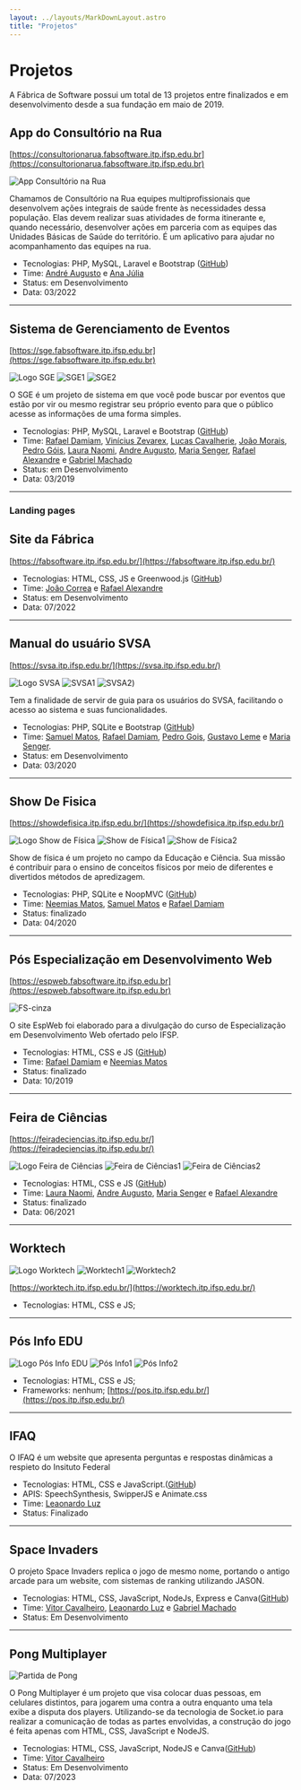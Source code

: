 ```yaml
---
layout: ../layouts/MarkDownLayout.astro
title: "Projetos"
---
```


# Projetos
A Fábrica de Software possui um total de 13 projetos entre finalizados e em desenvolvimento desde a sua fundação em maio de 2019.


## App do Consultório na Rua 
[https://consultorionarua.fabsoftware.itp.ifsp.edu.br](https://consultorionarua.fabsoftware.itp.ifsp.edu.br)

![App Consultório na Rua](/projetos/logo-consultorio-na-rua.png) 

Chamamos de Consultório na Rua equipes multiprofissionais que desenvolvem ações integrais de saúde frente às necessidades dessa população. Elas devem realizar suas atividades de forma itinerante e, quando necessário, desenvolver ações em parceria com as equipes das Unidades Básicas de Saúde do território. É um aplicativo para ajudar no acompanhamento das equipes na rua.

- Tecnologias: PHP, MySQL, Laravel e Bootstrap ([GitHub](https://github.com/fabsoftwareitp/consultorionarua.itp.ifsp.edu.br))
- Time: [André Augusto](/membros/andre-augusto/) e [Ana Júlia](/membros/ana-julia/)
- Status: em Desenvolvimento
- Data: 03/2022 

---

## Sistema de Gerenciamento de Eventos
[https://sge.fabsoftware.itp.ifsp.edu.br](https://sge.fabsoftware.itp.ifsp.edu.br)

![Logo SGE](/projetos/logo-sge.png)
![SGE1](/projetos/sge-img1.png)
![SGE2](/projetos/sge-img2.png)


O SGE é um projeto de sistema em que você pode buscar por eventos que estão por vir ou mesmo registrar seu próprio evento para que o público acesse as informações de uma forma simples.

- Tecnologias: PHP, MySQL, Laravel e Bootstrap ([GitHub](https://github.com/fabsoftwareitp/consultorionarua.itp.ifsp.edu.br))
- Time: [Rafael Damiam](/membros/rafael-damiam/), [Vinícius Zevarex](/membros/vinicius-zevarex/), [Lucas Cavalherie](/membros/lucas-cavalherie), [João Morais](/membros/joao-victor/), [Pedro Góis](/membros/pedro-gois/), [Laura Naomi](/membros/laura-naomi/), [Andre Augusto](/membros/andre-augusto/), [Maria Senger](/membros/maria-senger/), [Rafael Alexandre](/membros/rafael-alexandre/) e [Gabriel Machado](/membros/gabriel-machado/)
- Status: em Desenvolvimento
- Data: 03/2019 

---

### Landing pages

## Site da Fábrica
[https://fabsoftware.itp.ifsp.edu.br/](https://fabsoftware.itp.ifsp.edu.br/)

- Tecnologias: HTML, CSS, JS e Greenwood.js ([GitHub](https://github.com/fabsoftwareitp/fabsoftwareitp.github.io))
- Time: [João Correa](/membros/joao-correa/) e [Rafael Alexandre](/membros/rafael-alexandre/)
- Status: em Desenvolvimento
- Data: 07/2022

---

## Manual do usuário SVSA
[https://svsa.itp.ifsp.edu.br/](https://svsa.itp.ifsp.edu.br/)

![Logo SVSA](/projetos/logo-svsa.png)
![SVSA1](/projetos/svsa-img1.png)
![SVSA2](/projetos/svsa-img2.png))

Tem a finalidade de servir de guia para os usuários do SVSA, facilitando o acesso ao sistema e suas funcionalidades.

- Tecnologias: PHP, SQLite e Bootstrap ([GitHub](https://github.com/fabsoftwareitp/svsa.itp.ifsp.edu.br))
- Time: [Samuel Matos](/membros/samuel-matos/), [Rafael Damiam](/membros/rafael-damiam/), [Pedro Gois](/membros/pedro-gois/), [Gustavo Leme](/membros/gustavo-leme/) e [Maria Senger](/membros/maria-senger/).
- Status: em Desenvolvimento
- Data: 03/2020

---

## Show De Fisica
[https://showdefisica.itp.ifsp.edu.br/](https://showdefisica.itp.ifsp.edu.br/)

![Logo Show de Física](/projetos/logo-show-de-fisica.png)
![Show de Física1](/projetos/show-de-fisica-img1.png)
![Show de Física2](/projetos/show-de-fisica-img2.png)

Show de física é um projeto no campo da Educação e Ciência. Sua missão é contribuir para o ensino de conceitos físicos por meio de diferentes e divertidos métodos de apredizagem.

- Tecnologias: PHP, SQLite e NoopMVC ([GitHub](https://github.com/fabsoftwareitp/showdefisica.itp.ifsp.edu.br))
- Time: [Neemias Matos](/membros/neemias-matos/), [Samuel Matos](/membros/samuel-matos/) e [Rafael Damiam](/membros/rafael-damiam/)
- Status: finalizado
- Data: 04/2020

---

## Pós Especialização em Desenvolvimento Web
[https://espweb.fabsoftware.itp.ifsp.edu.br](https://espweb.fabsoftware.itp.ifsp.edu.br)

![FS-cinza](/projetos/logo-espweb.png)

O site EspWeb foi elaborado para a divulgação do curso de Especialização em Desenvolvimento Web ofertado pelo IFSP.

- Tecnologias: HTML, CSS e JS ([GitHub](https://github.com/fabsoftwareitp/espweb))
- Time: [Rafael Damiam](/membros/rafael-damiam/) e [Neemias Matos](/membros/neemias-matos/)
- Status: finalizado
- Data: 10/2019 

---

## Feira de Ciências
[https://feiradeciencias.itp.ifsp.edu.br/](https://feiradeciencias.itp.ifsp.edu.br/)

![Logo Feira de Ciências](/projetos/logo-feira-de-ciencias.png)
![Feira de Ciências1](/projetos/feira-de-ciencias-img1.png)
![Feira de Ciências2](/projetos/feira-de-ciencias-img2.png)

- Tecnologias: HTML, CSS e JS ([GitHub](https://github.com/fabsoftwareitp/feiradeciencias.itp.ifsp.edu.br))
- Time: [Laura Naomi](/membros/laura-naomi/), [Andre Augusto](/membros/andre-augusto/), [Maria Senger](/membros/maria-senger/) e [Rafael Alexandre](/membros/rafael-alexandre/)
- Status: finalizado
- Data: 06/2021 

---

## Worktech
![Logo Worktech](/projetos/logo-worktech.png)
![Worktech1](/projetos/worktech-img1.png)
![Worktech2](/projetos/worktech-img2.png)

[https://worktech.itp.ifsp.edu.br/](https://worktech.itp.ifsp.edu.br/)
- Tecnologias: HTML, CSS e JS;

---

## Pós Info EDU
![Logo Pós Info EDU](/projetos/logo-posInfo.png)
![Pós Info1](/projetos/posInfo-img1.png)
![Pós Info2](/projetos/posInfo-img2.png)

- Tecnologias: HTML, CSS e JS;
- Frameworks: nenhum;
[https://pos.itp.ifsp.edu.br/](https://pos.itp.ifsp.edu.br/)

---

## IFAQ

O IFAQ é um website que apresenta perguntas e respostas dinâmicas a respieto do Insituto Federal
- Tecnologias: HTML, CSS e JavaScript.([GitHub](https://github.com/fabsoftwareitp/ifaq.fabsoftware.itp.ifsp.edu.br)) 
- APIS: SpeechSynthesis, SwipperJS e Animate.css
- Time: [Leaonardo Luz](/membros/leonardo-luz/)
- Status: Finalizado

---

## Space Invaders

O projeto Space Invaders replica o jogo de mesmo nome, portando o antigo arcade para um website, com
sistemas de ranking utilizando JASON.
- Tecnologias: HTML, CSS, JavaScript, NodeJs, Express e Canva([GitHub](https://github.com/fabsoftwareitp/space-invaders)) 
- Time: [Vitor Cavalheiro](/membros/vitor-cavalheiro/), [Leaonardo Luz](/membros/leonardo-luz/) e [Gabriel Machado](/membros/gabriel-machado/)
- Status: Em Desenvolvimento

--- 

## Pong Multiplayer 
![Partida de Pong](/projetos/partida-de-pong.png) 

O Pong Multiplayer é um projeto que visa colocar duas pessoas, em celulares distintos, para jogarem uma contra a outra enquanto uma tela
exibe a disputa dos players. Utilizando-se da tecnologia de Socket.io para realizar a comunicação de todas as partes envolvidas, a construção
do jogo é feita apenas com HTML, CSS, JavaScript e NodeJS.
- Tecnologias: HTML, CSS, JavaScript, NodeJS e Canva([GitHub](https://github.com/fabsoftwareitp/pong.fabsoftware.itp.ifsp.edu.br)) 
- Time: [Vitor Cavalheiro](/membros/vitor-cavalheiro/)
- Status: Em Desenvolvimento
- Data: 07/2023